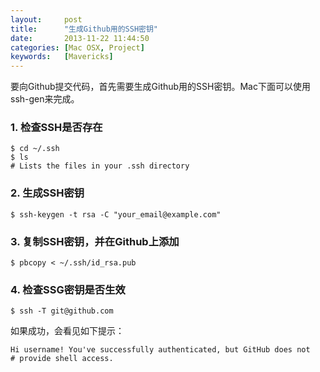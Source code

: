 ```yaml
---
layout:     post
title:      "生成Github用的SSH密钥"
date:       2013-11-22 11:44:50
categories: [Mac OSX, Project]
keywords:   [Mavericks]
---
```


要向Github提交代码，首先需要生成Github用的SSH密钥。Mac下面可以使用ssh-gen来完成。
<!--more-->

### 1. 检查SSH是否存在

```shell
$ cd ~/.ssh
$ ls
# Lists the files in your .ssh directory
```

### 2. 生成SSH密钥

```shell
$ ssh-keygen -t rsa -C "your_email@example.com"
```

### 3. 复制SSH密钥，并在Github上添加

```shell
$ pbcopy < ~/.ssh/id_rsa.pub
```

### 4. 检查SSG密钥是否生效

```shell
$ ssh -T git@github.com
```

如果成功，会看见如下提示：

```shell
Hi username! You've successfully authenticated, but GitHub does not
# provide shell access.
```
